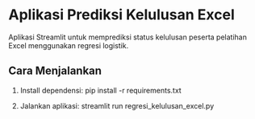 # Aplikasi Prediksi Kelulusan Excel
Aplikasi Streamlit untuk memprediksi status kelulusan peserta pelatihan Excel menggunakan regresi logistik.

## Cara Menjalankan
1. Install dependensi:
   pip install -r requirements.txt

2. Jalankan aplikasi:
   streamlit run regresi_kelulusan_excel.py

